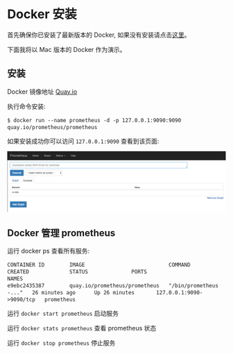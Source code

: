 # Docker 安装

首先确保你已安装了最新版本的 Docker, 如果没有安装请点击[这里](https://docs.docker.com/engine/installation/)。

下面我将以 Mac 版本的 Docker 作为演示。

## 安装

Docker 镜像地址 [Quay.io](https://quay.io/repository/prometheus/prometheus)

执行命令安装:

```
$ docker run --name prometheus -d -p 127.0.0.1:9090:9090 quay.io/prometheus/prometheus
```

如果安装成功你可以访问 `127.0.0.1:9090` 查看到该页面:

![prometheus-graph.png](/images/install/prometheus-graph.png)

## Docker 管理 prometheus

运行 docker ps 查看所有服务:

```
CONTAINER ID        IMAGE                           COMMAND                  CREATED             STATUS              PORTS                      NAMES
e9ebc2435387        quay.io/prometheus/prometheus   "/bin/prometheus -..."   26 minutes ago      Up 26 minutes       127.0.0.1:9090->9090/tcp   prometheus
```

运行 `docker start prometheus` 启动服务

运行 `docker stats prometheus` 查看 prometheus 状态

运行 `docker stop prometheus` 停止服务
